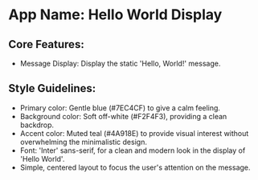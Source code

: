# **App Name**: Hello World Display

## Core Features:

- Message Display: Display the static 'Hello, World!' message.

## Style Guidelines:

- Primary color: Gentle blue (#7EC4CF) to give a calm feeling.
- Background color: Soft off-white (#F2F4F3), providing a clean backdrop.
- Accent color: Muted teal (#4A918E) to provide visual interest without overwhelming the minimalistic design.
- Font: 'Inter' sans-serif, for a clean and modern look in the display of 'Hello World'.
- Simple, centered layout to focus the user's attention on the message.